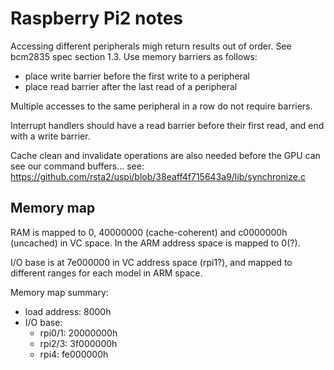Raspberry Pi2 notes
===================
Accessing different peripherals migh return results out of order. See bcm2835
spec section 1.3. Use memory barriers as follows:
 - place write barrier before the first write to a peripheral
 - place read barrier after the last read of a peripheral

Multiple accesses to the same peripheral in a row do not require barriers.

Interrupt handlers should have a read barrier before their first read, and end
with a write barrier.

Cache clean and invalidate operations are also needed before the GPU can see our
command buffers... see:
https://github.com/rsta2/uspi/blob/38eaff4f715643a9/lib/synchronize.c

Memory map
----------
RAM is mapped to 0, 40000000 (cache-coherent) and c0000000h (uncached) in VC
space. In the ARM address space is mapped to 0(?).

I/O base is at 7e000000 in VC address space (rpi1?), and mapped to different
ranges for each model in ARM space.

Memory map summary:
 - load address: 8000h
 - I/O base:
   * rpi0/1: 20000000h
   * rpi2/3: 3f000000h
   * rpi4:   fe000000h
